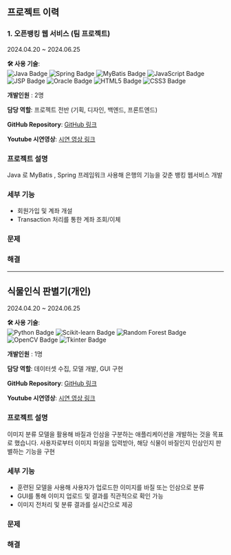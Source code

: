 ## 프로젝트 이력

### 1. 오픈뱅킹 웹 서비스 (팀 프로젝트) 
2024.04.20 ~ 2024.06.25

**🛠 사용 기술**:  
![Java Badge](https://img.shields.io/badge/Java-%23ED8B00.svg?style=flat-square&logo=openjdk&logoColor=white) 
![Spring Badge](https://img.shields.io/badge/Spring-%236DB33F.svg?style=flat-square&logo=spring&logoColor=white) 
![MyBatis Badge](https://img.shields.io/badge/MyBatis-%23ED8B00.svg?style=flat-square&logo=MyBatis&logoColor=white) 
![JavaScript Badge](https://img.shields.io/badge/JavaScript-%23F7DF1E.svg?style=flat-square&logo=javascript&logoColor=black) 
![JSP Badge](https://img.shields.io/badge/JSP-%230769AD.svg?style=flat-square&logoColor=white) 
![Oracle Badge](https://img.shields.io/badge/OracleDB-%23F80000.svg?style=flat-square&logo=oracle&logoColor=white) 
![HTML5 Badge](https://img.shields.io/badge/HTML5-%23E34F26.svg?style=flat-square&logo=html5&logoColor=white) 
![CSS3 Badge](https://img.shields.io/badge/CSS3-%231572B6.svg?style=flat-square&logo=css3&logoColor=white)

**개발인원** : 2명 

**담당 역할**: 프로젝트 전반 (기획, 디자인, 백엔드, 프론트엔드)

**GitHub Repository**: [GitHub 링크](https://github.com/Helluoo/bank)

**Youtube 시연영상**: [시연 영상 링크]()

### 프로젝트 설명
Java 로 MyBatis , Spring 프레임워크 사용해 은행의 기능을 갖춘 뱅킹 웹서비스 개발

### 세부 기능
- 회원가입 및 계좌 개설
- Transaction 처리를 통한  계좌 조회/이체

### 문제

### 해결


---


## 식물인식 판별기(개인) 
2024.04.20 ~ 2024.06.25

**🛠 사용 기술**:  
![Python Badge](https://img.shields.io/badge/Python-%2314354C.svg?style=flat-square&logo=python&logoColor=white) 
![Scikit-learn Badge](https://img.shields.io/badge/Scikit--learn-%23F7931E.svg?style=flat-square&logo=scikit-learn&logoColor=white) 
![Random Forest Badge](https://img.shields.io/badge/Random_Forest-%2366CCFF.svg?style=flat-square&logoColor=white) 
![OpenCV Badge](https://img.shields.io/badge/OpenCV-%235C3EE8.svg?style=flat-square&logo=opencv&logoColor=white) 
![Tkinter Badge](https://img.shields.io/badge/Tkinter-%23FF6347.svg?style=flat-square&logo=python&logoColor=white) 

**개발인원** : 1명 

**담당 역할**:  데이터셋 수집, 모델 개발, GUI 구현 

**GitHub Repository**: [GitHub 링크](https://github.com/Helluoo/bank)

**Youtube 시연영상**: [시연 영상 링크]()

### 프로젝트 설명
이미지 분류 모델을 활용해 바질과 인삼을 구분하는 애플리케이션을 개발하는 것을 목표로 했습니다. 사용자로부터 이미지 파일을 입력받아, 해당 식물이 바질인지 인삼인지 판별하는 기능을 구현

### 세부 기능
- 훈련된 모델을 사용해 사용자가 업로드한 이미지를 바질 또는 인삼으로 분류
- GUI를 통해 이미지 업로드 및 결과를 직관적으로 확인 가능
- 이미지 전처리 및 분류 결과를 실시간으로 제공

### 문제


### 해결







